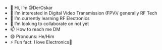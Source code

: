 - 👋 Hi, I’m @DerOskar
- 👀 I’m interested in Digital Video Transmission (FPV)/ generally RF Tech
- 🌱 I’m currently learning RF Electronics
- 💞️ I’m looking to collaborate on not yet
- 📫 How to reach me DM
- 😄 Pronouns: He/Him
- ⚡ Fun fact: I love Electronics🤖
<!---
DerOskar/DerOskar is a ✨ special ✨ repository because its `README.md` (this file) appears on your GitHub profile.
You can click the Preview link to take a look at your changes.
--->
